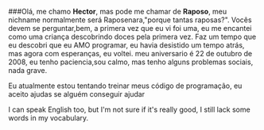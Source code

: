 ###Olá, me chamo **Hector**, mas pode me chamar de **Raposo**, meu nichname normalmente será Raposenara,"porque tantas raposas?".
Vocês devem se perguntar,bem, a primera vez que eu vi foi uma, eu me encantei como uma criança descobrindo doces pela primera vez.
Faz um tempo que eu descobri que eu AMO programar, eu havia desistido um tempo atrás, mas agora com esperanças, eu voltei.
meu aniversario é 22 de outubro de 2008, eu tenho paciencia,sou calmo, mas tenho alguns problemas sociais, nada grave.

Eu atualmente estou tentando treinar meus código de programação, eu aceito ajudas se alguém conseguir ajudar

I can speak English too, but I'm not sure if it's really good, I still lack some words in my vocabulary.
